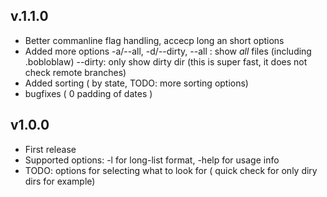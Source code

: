 ## v.1.1.0

* Better commanline flag handling, accecp long an short options
* Added more options -a/--all, -d/--dirty,
    --all : show *all* files (including .bobloblaw)
    --dirty: only show dirty dir (this is super fast, it does not check remote branches)
* Added sorting ( by state, TODO: more sorting options)
* bugfixes ( 0 padding of dates )


## v1.0.0

* First release
* Supported options: -l for long-list format, -help for usage info
* TODO: options for selecting what to look for ( quick check for only diry dirs for example)

